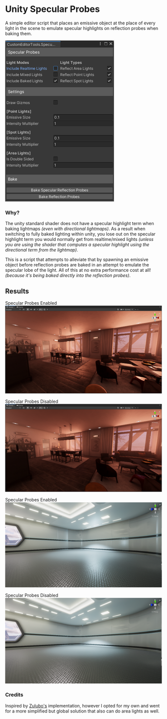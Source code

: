 # Unity Specular Probes
A simple editor script that places an emissive object at the place of every light in the scene to emulate specular highlights on reflection probes when baking them.

![window](GithubContent/window.png)

### Why?
The unity standard shader does not have a specular highlight term when baking lightmaps *(even with directional lightmaps)*. As a result when switching to fully baked lighting within unity, you lose out on the specular highlight term you would normally get from realtime/mixed lights *(unless you are using the shader that computes a specular highlight using the directional term from the lightmap)*. 

This is a script that attempts to alleviate that by spawning an emissive object before reflection probes are baked in an attempt to emulate the specular lobe of the light. All of this at no extra performance cost at all! *(because it's being baked directly into the reflection probes)*.

## Results

Specular Probes Enabled
![result1-on](GithubContent/result1-on.png)

Specular Probes Disabled
![result1-off](GithubContent/result1-off.png)

Specular Probes Enabled
![result2-on](GithubContent/result2-on.png)

Specular Probes Disabled
![result2-off](GithubContent/result2-off.png)

### Credits
Inspired by [Zulubo's](https://github.com/zulubo/SpecularProbes) implementation, however I opted for my own and went for a more simplified but global solution that also can do area lights as well.

